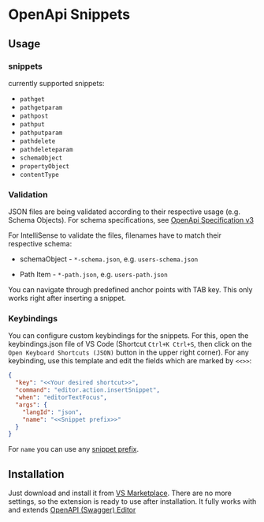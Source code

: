 # OpenApi Snippets

## Usage

### snippets

currently supported snippets:

- `pathget`
- `pathgetparam`
- `pathpost`
- `pathput`
- `pathputparam`
- `pathdelete`
- `pathdeleteparam`
- `schemaObject`
- `propertyObject`
- `contentType`

### Validation

JSON files are being validated according to their respective usage (e.g. Schema Objects). For schema specifications, see [OpenApi Specification v3](https://raw.githubusercontent.com/OAI/OpenAPI-Specification/master/schemas/v3.0/schema.json)

For IntelliSense to validate the files, filenames have to match their respective schema:

- schemaObject - `*-schema.json`, e.g. `users-schema.json`

- Path Item - `*-path.json`, e.g. `users-path.json`

You can navigate through predefined anchor points with TAB key. This only works right after inserting a snippet.

### Keybindings

You can configure custom keybindings for the snippets. For this, open the keybindings.json file of VS Code (Shortcut `Ctrl+K Ctrl+S`, then click on the `Open Keyboard Shortcuts (JSON)` button in the upper right corner).
For any keybinding, use this template and edit the fields which are marked by `<<>>`:

```json
{
  "key": "<<Your desired shortcut>>",
  "command": "editor.action.insertSnippet",
  "when": "editorTextFocus",
  "args": {
    "langId": "json",
    "name": "<<Snippet prefix>>"
  }
}
```

For `name` you can use any [snippet prefix](#snippets).

## Installation

Just download and install it from [VS Marketplace](https://marketplace.visualstudio.com/items?itemName=proohit.openapi-snippets). There are no more settings, so the extension is ready to use after installation. It fully works with and extends [OpenAPI (Swagger) Editor](https://marketplace.visualstudio.com/items?itemName=42Crunch.vscode-openapi)
